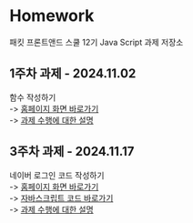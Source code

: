 # Homework

패킷 프론트앤드 스쿨 12기 Java Script 과제 저장소

## 1주차 과제 - 2024.11.02

함수 작성하기 <Br>
-> [홈페이지 화면 바로가기](./mission01/index.html)<br>
-> [과제 수행에 대한 설명](./mission01/mission01.md) <Br>

## 3주차 과제 - 2024.11.17

네이버 로그인 코드 작성하기 <Br>
-> [홈페이지 화면 바로가기](./mission02/index.html)<br>
-> [자바스크립트 코드 바로가기](./mission02/js/main.js)<br>
-> [과제 수행에 대한 설명](./mission02/mission02.md)<br>
